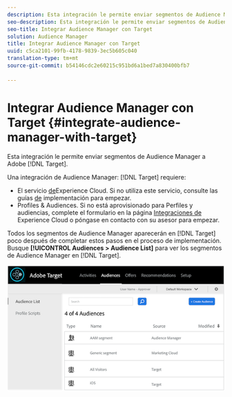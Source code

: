 ```yaml
---
description: Esta integración le permite enviar segmentos de Audience Manager a Target.
seo-description: Esta integración le permite enviar segmentos de Audience Manager a Target.
seo-title: Integrar Audience Manager con Target
solution: Audience Manager
title: Integrar Audience Manager con Target
uuid: c5ca2101-99fb-4178-9839-3ec5b605c040
translation-type: tm+mt
source-git-commit: b54146cdc2e60215c951bd6a1bed7a830400bfb7

---
```



# Integrar Audience Manager con Target {#integrate-audience-manager-with-target}

Esta integración le permite enviar segmentos de Audience Manager a Adobe [!DNL Target].

Una integración de Audience Manager: [!DNL Target] requiere:

* El servicio [de](https://marketing.adobe.com/resources/help/en_US/mcvid/)Experience Cloud. Si no utiliza este servicio, consulte las guías [de](https://marketing.adobe.com/resources/help/en_US/mcvid/mcvid-implementation-guides.html) implementación para empezar.
* Profiles &amp; Audiences. Si no está aprovisionado para Perfiles y audiencias, complete el formulario en la página [Integraciones de](https://adobe.allegiancetech.com/cgi-bin/qwebcorporate.dll?idx=X8SVES) Experience Cloud o póngase en contacto con su asesor para empezar.

Todos los segmentos de Audience Manager aparecerán en [!DNL Target] poco después de completar estos pasos en el proceso de implementación. Busque **[!UICONTROL Audiences > Audience List]** para ver los segmentos de Audience Manager en [!DNL Target].

![](../assets/target.png)